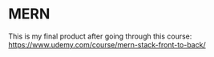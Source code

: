 # MERN

This is my final product after going through this course: https://www.udemy.com/course/mern-stack-front-to-back/
